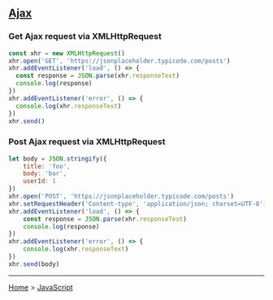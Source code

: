 ## [Ajax](https://developer.mozilla.org/en-US/docs/Web/Guide/AJAX "Ajax")

### Get Ajax request via XMLHttpRequest
```javascript
const xhr = new XMLHttpRequest()
xhr.open('GET', 'https://jsonplaceholder.typicode.com/posts')
xhr.addEventListener('load', () => {
  const response = JSON.parse(xhr.responseText)
  console.log(response)
})
xhr.addEventListener('error', () => {
  console.log(xhr.responseText)
})
xhr.send()
```

### Post Ajax request via XMLHttpRequest
```javascript
let body = JSON.stringify({
	title: 'foo',
	body: 'bar',
	userId: 1
})
xhr.open('POST', 'https://jsonplaceholder.typicode.com/posts')
xhr.setRequestHeader('Content-type', 'application/json; charset=UTF-8')
xhr.addEventListener('load', () => {
	const response = JSON.parse(xhr.responseText)
	console.log(response)
})
xhr.addEventListener('error', () => {
	console.log(xhr.responseText)
})
xhr.send(body)
```

---
[Home](/README.md) > [JavaScript](javascript.md)
